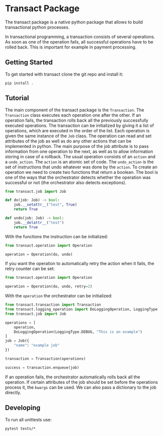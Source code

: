 # Transact Package

The transact package is a native python package that allows to build transactional python processes.

In transactional programming, a transaction consists of several operations. As soon as one of the 
operation fails, all successful operations have to be rolled back. This is important for example
in payment processing.

## Getting Started

To get started with transact clone the git repo and install it:
```commandline
pip install .
```

## Tutorial

The main component of the transact package is the `Transaction`. The `Transaction` class executes
each operation one after the other. If an operation fails, the transaction rolls back all
the previously successfully executed operations.
The transaction can be initialized by giving it a list of operations, which are 
executed in the order of the list. Each operation is given the same instance
of the `Job` class. The operation can read and set attributes of the job as well as do any other
actions that can be implemented in python. The main purpose of the job attribute is to pass
information from one operation to the next, as well as to allow information storing in case of 
a rollback.
The usual operation consists of an `action` and a `undo_action`. The `action` is an atomic set
of code. The `undo_action` is the set of instructions that undo whatever was done by the `action`.
To create an operation we need to create two functions that return a boolean. The bool is one 
of the ways that the orchestrator detects whether the operation was successful or not
(the orchestrator also detects exceptions). 
```python
from transact.job import Job

def do(job: Job) -> bool:
    job.__setattr__("test", True)
    return True

def undo(job: Job) -> bool:
    job.__delattr__("test")
    return True
```
With the functions the instruction can be initialized:

```python
from transact.operation import Operation

operation = Operation(do, undo)
```
If you want the operation to automatically retry the action when it fails, the retry counter
can be set:

```python
from transact.operation import Operation

operation = Operation(do, undo, retry=2)
```
With the `operation` the orchestrator can be initialized:

```python
from transact.transaction import Transaction
from transact.logging_operation import DoLoggingOperation, LoggingType
from transact.job import Job

operations = [
    operation,
    DoLoggingOperation(LoggingType.DEBUG, "This is an example")
]
job = Job({
    "name": "example job"
})

transaction = Transaction(operations)

success = transaction.enqueue(job)
```
If an operation fails, the orchestrator automatically rolls back all the operation. If certain 
attributes of the job should be set before the operations process it, the `kwargs` can be used. 
We can also pass a dictionary to the job directly.

## Developing

To run all unittests use:
```commandline
pytest tests/*
```
